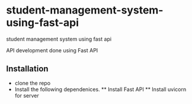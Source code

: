 # student-management-system-using-fast-api
student management system using fast api

API development done using Fast API

## Installation

* clone the repo
* Install the following dependenices.
** Install Fast API
** Install uvicorn for server
